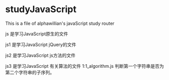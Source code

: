 # studyJavaScript
This is a file of alphawillian's javaScript study router

js 是学习JavaScript原生的文件

js1 是学习JavaScript jQuery的文件

js2 是学习JavaScript js方法的文件

js3 是学习JavaScript 有关算法的文件
	1:1_algorithm.js
		判断第一个字符串是否为第二个字符串的子序列。
